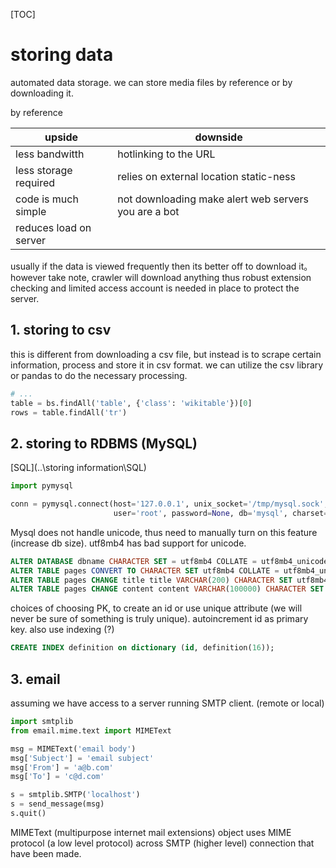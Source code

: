 [TOC]

# storing data

automated data storage. we can store media files by reference or by downloading it.

by reference

| upside                 | downside                                             |
| ---------------------- | ---------------------------------------------------- |
| less bandwitth         | hotlinking to the URL                                |
| less storage required  | relies on external location static-ness              |
| code is much simple    | not downloading make alert web servers you are a bot |
| reduces load on server |                                                      |

usually if the data is viewed frequently then its better off to download it。 however take note, crawler will download anything thus robust extension checking and limited access account is needed in place to protect the server.

## 1. storing to csv

this is different from downloading a csv file, but instead is to scrape certain information, process and store it in csv format. we can utilize the csv library or pandas to do the necessary processing.

```python
# ...
table = bs.findAll('table', {'class': 'wikitable'})[0]
rows = table.findAll('tr')
```

## 2. storing to RDBMS (MySQL)

[SQL](..\storing information\SQL)

```python
import pymysql

conn = pymysql.connect(host='127.0.0.1', unix_socket='/tmp/mysql.sock', # the much missed out part
                       user='root', password=None, db='mysql', charset='utf8') # take into consideration
```

Mysql does not handle unicode, thus need to manually turn on this feature (increase db size). utf8mb4 has bad support for unicode.

````sql
ALTER DATABASE dbname CHARACTER SET = utf8mb4 COLLATE = utf8mb4_unicode_ci;
ALTER TABLE pages CONVERT TO CHARACTER SET utf8mb4 COLLATE = utf8mb4_unicode_ci;
ALTER TABLE pages CHANGE title title VARCHAR(200) CHARACTER SET utf8mb4 COLLATE utf8mb4_unicode_ci;
ALTER TABLE pages CHANGE content content VARCHAR(100000) CHARACTER SET utf8mb4 COLLATE utf8mb4_unicode_ci;
````

choices of choosing PK, to create an id or use unique attribute (we will never be sure of something is truly unique). autoincrement id as primary key. also use indexing (?)

```sql
CREATE INDEX definition on dictionary (id, definition(16));
```

## 3. email

assuming we have access to a server running SMTP client. (remote or local)

```python
import smtplib
from email.mime.text import MIMEText

msg = MIMEText('email body')
msg['Subject'] = 'email subject'
msg['From'] = 'a@b.com'
msg['To'] = 'c@d.com'

s = smtplib.SMTP('localhost')
s = send_message(msg)
s.quit()
```

MIMEText (multipurpose internet mail extensions) object uses MIME protocol (a low level protocol) across SMTP (higher level) connection that have been made.